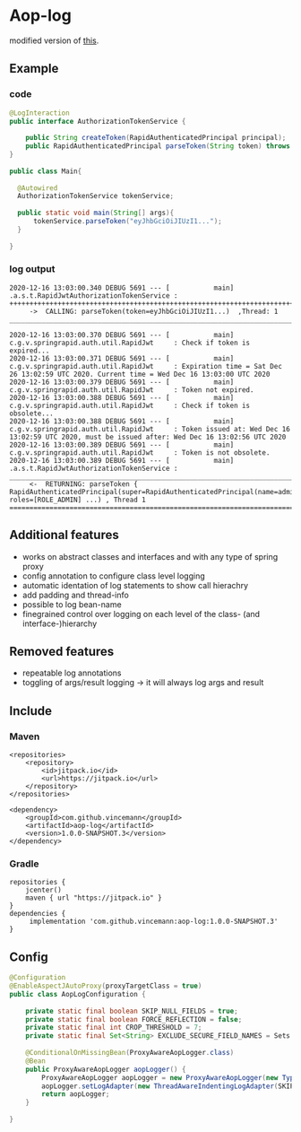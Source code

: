 # Aop-log  
modified version of [this](https://github.com/nickvl/aop-logging).  

## Example  
### code  
  
```java
@LogInteraction  
public interface AuthorizationTokenService {  
  
    public String createToken(RapidAuthenticatedPrincipal principal);  
    public RapidAuthenticatedPrincipal parseToken(String token) throws BadTokenException, BadCredentialsException;  
}  
  
public class Main{  
  
  @Autowired  
  AuthorizationTokenService tokenService;  
    
  public static void main(String[] args){    
      tokenService.parseToken("eyJhbGciOiJIUzI1...");  
  }  
  
}  
```  
  
### log output  
```
2020-12-16 13:03:00.340 DEBUG 5691 --- [           main] .a.s.t.RapidJwtAuthorizationTokenService :   
++++++++++++++++++++++++++++++++++++++++++++++++++++++++++++++++++++++++++++++++++++++++++++++++++++++++++++++++++++++++++   
     ->  CALLING: parseToken(token=eyJhbGciOiJIUzI1...)  ,Thread: 1    
__________________________________________________________________________________________________________________________   
  
2020-12-16 13:03:00.370 DEBUG 5691 --- [           main] c.g.v.springrapid.auth.util.RapidJwt     : Check if token is expired...  
2020-12-16 13:03:00.371 DEBUG 5691 --- [           main] c.g.v.springrapid.auth.util.RapidJwt     : Expiration time = Sat Dec 26 13:02:59 UTC 2020. Current time = Wed Dec 16 13:03:00 UTC 2020  
2020-12-16 13:03:00.379 DEBUG 5691 --- [           main] c.g.v.springrapid.auth.util.RapidJwt     : Token not expired.  
2020-12-16 13:03:00.388 DEBUG 5691 --- [           main] c.g.v.springrapid.auth.util.RapidJwt     : Check if token is obsolete...  
2020-12-16 13:03:00.388 DEBUG 5691 --- [           main] c.g.v.springrapid.auth.util.RapidJwt     : Token issued at: Wed Dec 16 13:02:59 UTC 2020, must be issued after: Wed Dec 16 13:02:56 UTC 2020  
2020-12-16 13:03:00.389 DEBUG 5691 --- [           main] c.g.v.springrapid.auth.util.RapidJwt     : Token is not obsolete.  
2020-12-16 13:03:00.389 DEBUG 5691 --- [           main] .a.s.t.RapidJwtAuthorizationTokenService :    
__________________________________________________________________________________________________________________________  
     <-  RETURNING: parseToken { RapidAuthenticatedPrincipal(super=RapidAuthenticatedPrincipal(name=admin@example.com, roles=[ROLE_ADMIN] ...) , Thread 1  
==========================================================================================================================  
```
  
## Additional features  
* works on abstract classes and interfaces and with any type of spring proxy  
* config annotation to configure class level logging  
* automatic identation of log statements to show call hierachry  
* add padding and thread-info  
* possible to log bean-name    
* finegrained control over logging on each level of the class- (and interface-)hierarchy   

## Removed features  
* repeatable log annotations 
* toggling of args/result logging -> it will always log args and result  
  
## Include  
### Maven  
```code
<repositories>  
    <repository>  
        <id>jitpack.io</id>  
        <url>https://jitpack.io</url>  
    </repository>  
</repositories>  
  
<dependency>  
    <groupId>com.github.vincemann</groupId>  
    <artifactId>aop-log</artifactId>  
    <version>1.0.0-SNAPSHOT.3</version>  
</dependency>  
```  
 
### Gradle  
   
```code
repositories {  
    jcenter()  
    maven { url "https://jitpack.io" }  
}  
dependencies {  
     implementation 'com.github.vincemann:aop-log:1.0.0-SNAPSHOT.3'  
}  
```
 

## Config  
```java  
@Configuration  
@EnableAspectJAutoProxy(proxyTargetClass = true)  
public class AopLogConfiguration {  
    
    private static final boolean SKIP_NULL_FIELDS = true;  
    private static final boolean FORCE_REFLECTION = false;  
    private static final int CROP_THRESHOLD = 7;  
    private static final Set<String> EXCLUDE_SECURE_FIELD_NAMES = Sets.newHashSet("password");  
  
    @ConditionalOnMissingBean(ProxyAwareAopLogger.class)  
    @Bean  
    public ProxyAwareAopLogger aopLogger() {  
        ProxyAwareAopLogger aopLogger = new ProxyAwareAopLogger(new TypeHierarchyAnnotationParser(),new InvocationDescriptorFactoryImpl());  
        aopLogger.setLogAdapter(new ThreadAwareIndentingLogAdapter(SKIP_NULL_FIELDS, CROP_THRESHOLD, EXCLUDE_SECURE_FIELD_NAMES,FORCE_REFLECTION));  
        return aopLogger;  
    }  
  
}  
```
